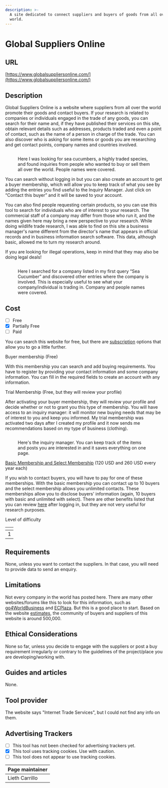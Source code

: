 ```yaml
---
description: >-
  A site dedicated to connect suppliers and buyers of goods from all over the
  world.
---
```


# Global Suppliers Online

## URL

[https://www.globalsuppliersonline.com/](https://www.globalsuppliersonline.com/)

## Description

Global Suppliers Online is a website where suppliers from all over the world promote their goods and contact buyers. If your research is related to companies or individuals engaged in the trade of any goods, you can search for their name and, if they have published their services on this site, obtain relevant details such as addresses, products traded and even a point of contact, such as the name of a person in charge of the trade. You can also discover who is asking for some items or goods you are researching and get contact points, company names and countries involved.

<figure><img src=".gitbook/assets/Screenshot 2025-02-28 at 5.34.12 PM.png" alt=""><figcaption><p>Here I was looking for sea cucumbers, a highly traded species, and found inquiries from people who wanted to buy or sell them all over the world. People names were covered.</p></figcaption></figure>

You can search without logging in but you can also create an account to get a buyer membership, which will allow you to keep track of what you see by adding the entries you find useful to the Inquiry Manager. Just click on “Contact this buyer” and it will be saved to your account.

You can also find people requesting certain products, so you can use this tool to search for individuals who are of interest to your research. The commercial staff of a company may differ from those who run it, and the names given here may bring a new perspective to your research. While doing wildlife trade research, I was able to find on this site a business manager's name different from the director's name that appears in official records and in business information search software. This data, although basic, allowed me to turn my research around.

If you are looking for illegal operations, keep in mind that they may also be doing legal deals!

<figure><img src=".gitbook/assets/Screenshot 2025-02-28 at 5.46.56 PM.png" alt=""><figcaption><p>Here I searched for a company listed in my first query “Sea Cucumber” and discovered other entries where the company is involved. This is especially useful to see what your company/individual is trading in. Company and people names were covered.</p></figcaption></figure>

## Cost

* [ ] Free
* [x] Partially Free
* [ ] Paid

You can search this website for free, but there are [subscription](https://www.globalbuyersonline.com/members/joinnow/) options that allow you to go a little further.

Buyer membership (Free)

With this membership you can search and add buying requirements. You have to register by providing your contact information and some company information. You can fill in the required fields to create an account with any information.&#x20;

Trial Membership (Free, but they will review your profile)

After activating your buyer membership, they will review your profile and decide whether or not to grant you this type of membership. You will have access to an inquiry manager: it will monitor new buying needs that may be of interest to you and keep you informed. My trial membership was activated two days after I created my profile and it now sends me recommendations based on my type of business (clothing).

<figure><img src=".gitbook/assets/Screenshot 2024-12-23 at 11.57.50 AM.png" alt=""><figcaption><p>Here's the inquiry manager. You can keep track of the items and posts you are interested in and it saves everything on one page.</p></figcaption></figure>

[Basic Membership and Select Membership](https://www.globalbuyersonline.com/members/joinnow/) (120 USD and 260 USD every year each)

If you wish to contact buyers, you will have to pay for one of these memberships. With the basic membership you can contact up to 10 buyers and the select membership allows you unlimited contacts. These memberships allow you to disclose buyers' information (again, 10 buyers with basic and unlimited with select). There are other benefits listed that you can review [here](https://www.globalbuyersonline.com/members/reg.asp) after logging in, but they are not very useful for research purposes.



Level of difficulty

<table><thead><tr><th data-type="rating" data-max="5"></th></tr></thead><tbody><tr><td>1</td></tr></tbody></table>

## Requirements

None, unless you want to contact the suppliers. In that case, you will need to provide data to send an enquiry.

## Limitations

Not every company in the world has posted here. There are many other websites/forums like this to look for this information, such as [go4WorldBusiness](https://www.go4worldbusiness.com/) and [ECPlaza](https://www.ecplaza.net/). But this is a good place to start. Based on the website [estimates](https://www.globalbuyersonline.com/members/joinnow/), the community of buyers and suppliers of this website is around 500,000.

## Ethical Considerations

None so far, unless you decide to engage with the suppliers or post a buy requirement irregularly or contrary to the guidelines of the project/place you are developing/working with.&#x20;

## Guides and articles

None.

## Tool provider

The website says "Internet Trade Services", but I could not find any info on them.

## Advertising Trackers

* [ ] This tool has not been checked for advertising trackers yet.
* [x] This tool uses tracking cookies. Use with caution.
* [ ] This tool does not appear to use tracking cookies.

| Page maintainer |
| --------------- |
| Lieth Carrillo  |
